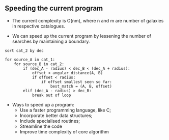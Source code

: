 ## Speeding the current program

* The current complexity is O(nm), where n and m are number of galaxies in respective catalogues.

* We can speed up the current program by lessening the number of searches by maintaining a boundary.

```
sort cat_2 by dec

for source_A in cat_1:
    for source_B in cat_2:
        if (dec_A - radius) < dec_B < (dec_A + radius):
            offset < angular_distance(A, B)
            if offset < radius:
                if offset smallest seen so far:
                    best_match = (A, B, offset)
        elif (dec_A - radius) > dec_B:
            break out of loop
```

* Ways to speed up a program:
    - Use a faster programming language, like C;
    - Incorporate better data structures;
    - Include specialised routines;
    - Streamline the code
    - Improve time complexity of core algorithm